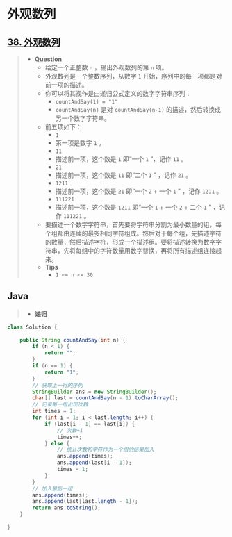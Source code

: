 # 外观数列

## [38. 外观数列](https://leetcode.cn/problems/count-and-say/)

> - **Question**
>   - 给定一个正整数 `n` ，输出外观数列的第 `n` 项。
>   - 外观数列是一个整数序列，从数字 `1` 开始，序列中的每一项都是对前一项的描述。
>   - 你可以将其视作是由递归公式定义的数字字符串序列：
>     - `countAndSay(1) = "1"`
>     - `countAndSay(n)` 是对 `countAndSay(n-1)` 的描述，然后转换成另一个数字字符串。
>   - 前五项如下：
>     - `1`
>     - 第一项是数字 `1` 。
>     - `11`
>     - 描述前一项，这个数是 `1` 即“一个 `1` ”，记作 `11` 。
>     - `21`
>     - 描述前一项，这个数是 `11` 即“二个 `1` ” ，记作 `21` 。
>     - `1211`
>     - 描述前一项，这个数是 `21` 即“一个 `2` + 一个 `1` ” ，记作 `1211` 。
>     - `111221`
>     - 描述前一项，这个数是 `1211` 即“一个 `1` + 一个 `2` + 二个 `1` ” ，记作 `111221` 。
>   - 要描述一个数字字符串，首先要将字符串分割为最小数量的组，每个组都由连续的最多相同字符组成。然后对于每个组，先描述字符的数量，然后描述字符，形成一个描述组。要将描述转换为数字字符串，先将每组中的字符数量用数字替换，再将所有描述组连接起来。
>   - **Tips**
>     - `1 <= n <= 30`

## Java

> - **递归**

```java
class Solution {
    
    public String countAndSay(int n) {
        if (n < 1) {
            return "";
        }
        if (n == 1) {
            return "1";
        }
        // 获取上一行的序列
        StringBuilder ans = new StringBuilder();
        char[] last = countAndSay(n - 1).toCharArray();
        // 记录每一组出现次数
        int times = 1;
        for (int i = 1; i < last.length; i++) {
            if (last[i - 1] == last[i]) {
                // 次数+1
                times++;
            } else {
                // 统计次数和字符作为一个组的结果加入
                ans.append(times);
                ans.append(last[i - 1]);
                times = 1;
            }
        }
        // 加入最后一组
        ans.append(times);
        ans.append(last[last.length - 1]);
        return ans.toString();
    }
    
}
```
